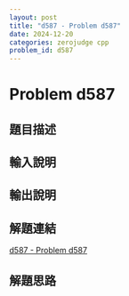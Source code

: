 ```yaml
---
layout: post
title: "d587 - Problem d587"
date: 2024-12-20
categories: zerojudge cpp
problem_id: d587
---
```


# Problem d587

## 題目描述



## 輸入說明



## 輸出說明



## 解題連結

[d587 - Problem d587](https://zerojudge.tw/ShowProblem?problemid=d587)

## 解題思路

